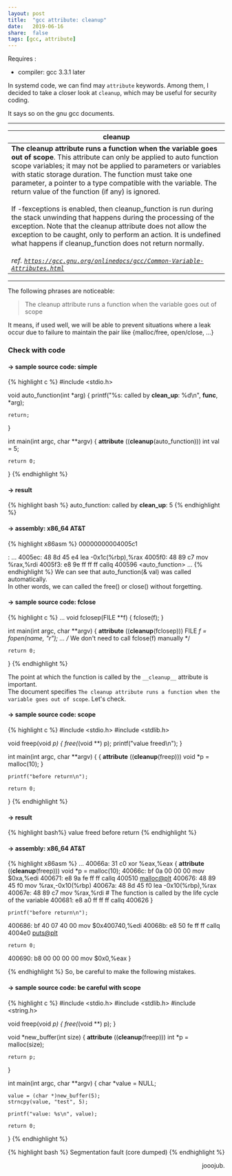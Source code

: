 ```yaml
---
layout: post
title:  "gcc attribute: cleanup"
date:   2019-06-16
share:	false
tags: [gcc, attribute]
---
```


Requires :
 * compiler: gcc 3.3.1 later

In systemd code, we can find may `attribute` keywords. Among them, I decided to take a closer look at `cleanup`, which may be useful for security coding.

It says so on the gnu gcc documents.

***
<table>
    <thead>
        <tr>
            <th>cleanup</th>
        </tr>
    </thead>
    <tbody>
        <tr>
            <td>
                <b>The cleanup attribute runs a function when the variable goes out of scope</b>. This attribute can only be applied to auto function scope variables; it may not be applied to parameters or variables with static storage duration. The function must take one parameter, a pointer to a type compatible with the variable. The return value of the function (if any) is ignored.
                <br><br>
                If -fexceptions is enabled, then cleanup_function is run during the stack unwinding that happens during the processing of the exception. Note that the cleanup attribute does not allow the exception to be caught, only to perform an action. It is undefined what happens if cleanup_function does not return normally.
                <br><br>
                <cite>ref. <a href="https://gcc.gnu.org/onlinedocs/gcc/Common-Variable-Attributes.html"><code>https://gcc.gnu.org/onlinedocs/gcc/Common-Variable-Attributes.html</code></a></cite>
            </td>
        </tr>
    </tbody>
</table>

***
The following phrases are noticeable:
> The cleanup attribute runs a function when the variable goes out of scope

It means, if used well, we will be able to prevent situations where a leak occur due to failure to maintain the pair like {malloc/free, open/close, ...}
### Check with code
#### -> sample source code: simple
{% highlight c %}
#include <stdio.h>

void auto_function(int *arg) {
	printf("%s: called by __clean_up__: %d\n", __func__, *arg);

	return;
}

int main(int argc, char **argv) {
	__attribute__ ((__cleanup__(auto_function))) int val = 5;

	return 0;
}
{% endhighlight %}
#### -> result
{% highlight bash %}
auto_function: called by __clean_up__: 5
{% endhighlight %}

#### -> assembly: x86_64 AT&T
{% highlight x86asm %}
00000000004005c1 <main>:
  ...
  4005ec:	48 8d 45 e4             lea    -0x1c(%rbp),%rax
  4005f0:	48 89 c7                mov    %rax,%rdi
  4005f3:	e8 9e ff ff ff          callq  400596 <auto_function>
  ...
{% endhighlight %}
We can see that auto_function(& val) was called automatically.<br>
In other words, we can called the free() or close() without forgetting.

#### -> sample source code: fclose
{% highlight c %}
...
void fclosep(FILE **f) {
	fclose(f);
}

int main(int argc, char **argv) {
	__attribute__ ((__cleanup__(fclosep))) FILE *f = fopen(name, "r");
    ...
    /* We don't need to call fclose(f) manually */

	return 0;
}
{% endhighlight %}

The point at which the function is called by the `__cleanup__` attribute is important.<br>
The document specifies `The cleanup attribute runs a function when the variable goes out of scope`. Let's check.

#### -> sample source code: scope
{% highlight c %}
#include <stdio.h>
#include <stdlib.h>

void freep(void *p) {
	free(*(void **) p);
	printf("value freed\n");
}

int main(int argc, char **argv) {
	{
		__attribute__ ((__cleanup__(freep))) void *p = malloc(10);
	}

	printf("before return\n");

	return 0;
}
{% endhighlight %}
#### -> result
<div class="noline" markdown="1">
{% highlight bash%}
value freed
before return
{% endhighlight %}
</div>

#### -> assembly: x86_64 AT&T
{% highlight x86asm %}
  ...
  40066a:	31 c0                	xor    %eax,%eax
	{
		__attribute__ ((__cleanup__(freep))) void *p = malloc(10);
  40066c:	bf 0a 00 00 00       	mov    $0xa,%edi
  400671:	e8 9a fe ff ff       	callq  400510 <malloc@plt>
  400676:	48 89 45 f0          	mov    %rax,-0x10(%rbp)
  40067a:	48 8d 45 f0          	lea    -0x10(%rbp),%rax
  40067e:	48 89 c7             	mov    %rax,%rdi
     # The function is called by the life cycle of the variable
  400681:	e8 a0 ff ff ff       	callq  400626 <freep>
	}

	printf("before return\n");
  400686:	bf 40 07 40 00       	mov    $0x400740,%edi
  40068b:	e8 50 fe ff ff       	callq  4004e0 <puts@plt>

	return 0;
  400690:	b8 00 00 00 00       	mov    $0x0,%eax
}

{% endhighlight %}
So, be careful to make the following mistakes.

#### -> sample source code: be careful with scope
{% highlight c %}
#include <stdio.h>
#include <stdlib.h>
#include <string.h>

void freep(void *p) {
	free(*(void **) p);
}

void *new_buffer(int size) {
	__attribute__ ((__cleanup__(freep))) int *p = malloc(size);

	return p;
}

int main(int argc, char **argv) {
	char *value = NULL;

	value = (char *)new_buffer(5);
	strncpy(value, "test", 5);

	printf("value: %s\n", value);

	return 0;
}
{% endhighlight %}

{% highlight bash %}
Segmentation fault (core dumped)
{% endhighlight %}

<div align="right">
jooojub.
</div>
